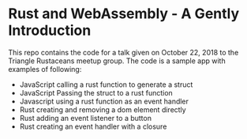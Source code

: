 # Rust and WebAssembly - A Gently Introduction

This repo contains the code for a talk given on October 22, 2018 to the Triangle Rustaceans meetup group.
The code is a sample app with examples of following:

*  JavaScript calling a rust function to generate a struct
*  JavaScript Passing the struct to a rust function 
*  Javascript using a rust function as an event handler
*  Rust creating and removing a dom element directly
*  Rust adding an event listener to a button
*  Rust creating an event handler with a closure

